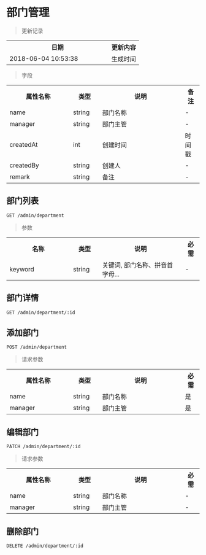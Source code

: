 # 部门管理

> 更新记录

<table>
    <tr>
        <th style="width:250px;">日期</th>
        <th>更新内容</th>
    </tr>
    <tr>
        <td>2018-06-04 10:53:38</td>
        <td>生成时间</td>
    </tr>
</table>

> 字段

<table>
    <tr>
        <th style="width:150px;">属性名称</th>
        <th style="width:60px;">类型</th>
        <th style="width:200px;">说明</th>
        <th>备注</th>
    </tr>
    <tr>
        <td>name</td>
        <td>string</td>
        <td>部门名称</td>
        <td>-</td>
    </tr>
    <tr>
        <td>manager</td>
        <td>string</td>
        <td>部门主管</td>
        <td>-</td>
    </tr>
    <tr>
        <td>createdAt</td>
        <td>int</td>
        <td>创建时间</td>
        <td>时间戳</td>
    </tr>
    <tr>
        <td>createdBy</td>
        <td>string</td>
        <td>创建人</td>
        <td>-</td>
    </tr>
    <tr>
        <td>remark</td>
        <td>string</td>
        <td>备注</td>
        <td>-</td>
    </tr>
</table>

## 部门列表

```
GET /admin/department
```

> 参数
<table>
    <tr>
        <th style="width:150px;">名称</th>
        <th style="width:60px;">类型</th>
        <th style="width:200px;">说明</th>
        <th>必需</th>
    </tr>
    <tr>
        <td>keyword</td>
        <td>string</td>
        <td>关键词, 部门名称、拼音首字母...</td>
        <td>-</td>
    </tr>
</table>

## 部门详情

```
GET /admin/department/:id
```

## 添加部门

```
POST /admin/department
```

>请求参数
<table>
    <tr>
        <th style="width:150px;">属性名称</th>
        <th style="width:60px;">类型</th>
        <th style="width:200px;">说明</th>
        <th>必需</th>
    </tr>
    <tr>
        <td>name</td>
        <td>string</td>
        <td>部门名称</td>
        <td>是</td>
    </tr>
    <tr>
        <td>manager</td>
        <td>string</td>
        <td>部门主管</td>
        <td>是</td>
    </tr>
</table>

## 编辑部门

```
PATCH /admin/department/:id
```

>请求参数
<table>
    <tr>
        <th style="width:150px;">属性名称</th>
        <th style="width:60px;">类型</th>
        <th style="width:200px;">说明</th>
        <th>必需</th>
    </tr>
    <tr>
        <td>name</td>
        <td>string</td>
        <td>部门名称</td>
        <td>-</td>
    </tr>
    <tr>
        <td>manager</td>
        <td>string</td>
        <td>部门主管</td>
        <td>-</td>
    </tr>
</table>

## 删除部门

```
DELETE /admin/department/:id
```
